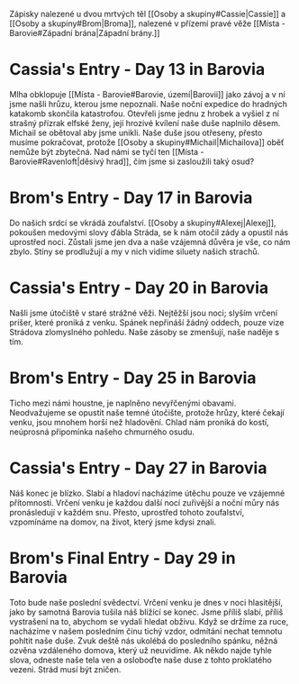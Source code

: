 Zápisky nalezené u dvou mrtvých těl [[Osoby a skupiny#Cassie|Cassie]] a [[Osoby a skupiny#Brom|Broma]], nalezené v přízemí pravé věže [[Místa - Barovie#Západní brána|Západní brány.]]
# Cassia's Entry - Day 13 in Barovia

Mlha obklopuje [[Místa - Barovie#Barovie, území|Barovii]] jako závoj a v ní jsme našli hrůzu, kterou jsme nepoznali. Naše noční expedice do hradných katakomb skončila katastrofou. Otevřeli jsme jednu z hrobek a vyšiel z ní strašný přízrak elfské ženy, její hrozivé kvílení naše duše naplnilo děsem. Michail se obětoval aby jsme unikli. Naše duše jsou otřeseny, přesto musíme pokračovat, protože [[Osoby a skupiny#Michail|Michailova]] oběť nemůže být zbytečná. Nad námi se tyčí ten [[Místa - Barovie#Ravenloft|děsivý hrad]], čím jsme si zasloužili taký osud?

# Brom's Entry - Day 17 in Barovia  
Do našich srdcí se vkrádá zoufalství. [[Osoby a skupiny#Alexej|Alexej]], pokoušen medovými slovy ďábla Stráda, se k nám otočil zády a opustil nás uprostřed noci. Zůstali jsme jen dva a naše vzájemná důvěra je vše, co nám zbylo. Stíny se prodlužují a my v nich vidíme siluety našich strachů.

# Cassia's Entry - Day 20 in Barovia  
Našli jsme útočiště v staré strážné věži. Nejtěžší jsou noci; slyším vrčení príšer, které proniká z venku. Spánek nepřináší žádný oddech, pouze vize Strádova zlomyslného pohledu. Naše zásoby se zmenšují, naše naděje s tím.

# Brom's Entry - Day 25 in Barovia  
Ticho mezi námi houstne, je naplněno nevyřčenými obavami. Neodvažujeme se opustit naše temné útočište, protože hrůzy, které čekají venku, jsou mnohem horší než hladovění. Chlad nám proniká do kostí, neúprosná připomínka našeho chmurného osudu.

# Cassia's Entry - Day 27 in Barovia  
Náš konec je blízko. Slabí a hladoví nacházíme útěchu pouze ve vzájemné přítomnosti. Vrčení venku je každou další nocí zuřivější a noční můry nás pronásledují v každém snu. Přesto, uprostřed tohoto zoufalství, vzpomínáme na domov, na život, který jsme kdysi znali.

# Brom's Final Entry - Day 29 in Barovia  
Toto bude naše poslední svědectví. Vrčení venku je dnes v noci hlasitější, jako by samotná Barovia tušila náš blížící se konec. Jsme příliš slabí, příliš vystrašení na to, abychom se vydali hledat obživu. Když se držíme za ruce, nacházíme v našem posledním činu tichý vzdor, odmítání nechat temnotu pohltit naše duše. Zvuk deště nás ukolébá do posledního spánku, něžná ozvěna vzdáleného domova, který už neuvidíme. Ak někdo najde tyhle slova, odneste naše tela ven a osloboďte naše duse z tohto proklatého vezeni. Strád musí být zničen.